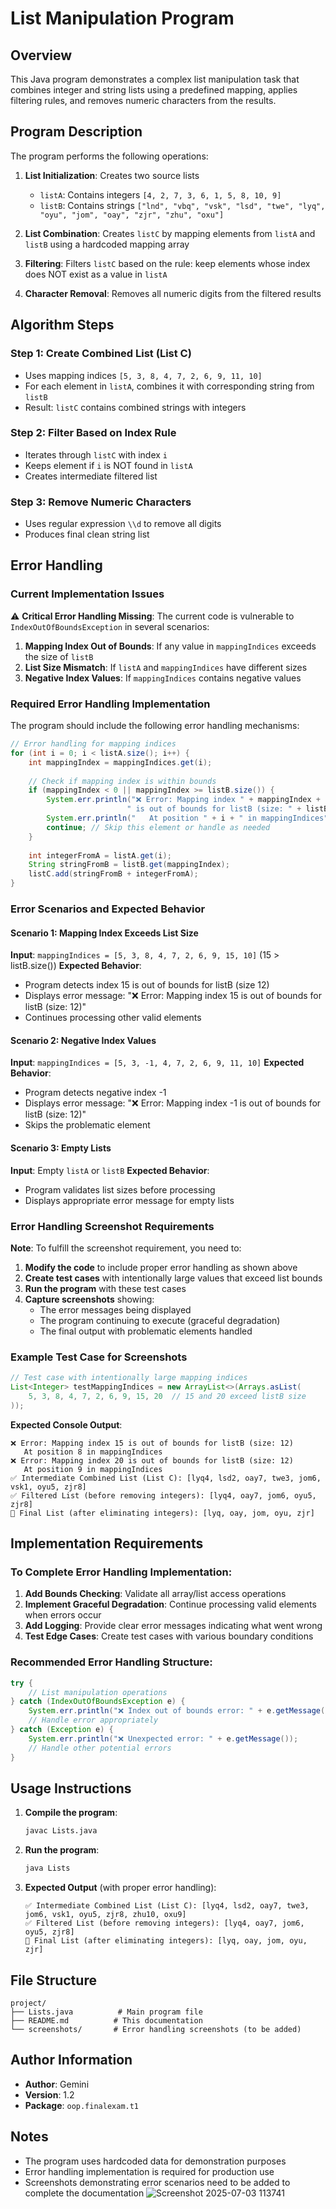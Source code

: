 # List Manipulation Program

## Overview

This Java program demonstrates a complex list manipulation task that combines integer and string lists using a predefined mapping, applies filtering rules, and removes numeric characters from the results.

## Program Description

The program performs the following operations:

1. **List Initialization**: Creates two source lists
   - `listA`: Contains integers `[4, 2, 7, 3, 6, 1, 5, 8, 10, 9]`
   - `listB`: Contains strings `["lnd", "vbq", "vsk", "lsd", "twe", "lyq", "oyu", "jom", "oay", "zjr", "zhu", "oxu"]`

2. **List Combination**: Creates `listC` by mapping elements from `listA` and `listB` using a hardcoded mapping array

3. **Filtering**: Filters `listC` based on the rule: keep elements whose index does NOT exist as a value in `listA`

4. **Character Removal**: Removes all numeric digits from the filtered results

## Algorithm Steps


### Step 1: Create Combined List (List C)
- Uses mapping indices `[5, 3, 8, 4, 7, 2, 6, 9, 11, 10]`
- For each element in `listA`, combines it with corresponding string from `listB`
- Result: `listC` contains combined strings with integers

### Step 2: Filter Based on Index Rule
- Iterates through `listC` with index `i`
- Keeps element if `i` is NOT found in `listA`
- Creates intermediate filtered list

### Step 3: Remove Numeric Characters
- Uses regular expression `\\d` to remove all digits
- Produces final clean string list

## Error Handling

### Current Implementation Issues

⚠️ **Critical Error Handling Missing**: The current code is vulnerable to `IndexOutOfBoundsException` in several scenarios:

1. **Mapping Index Out of Bounds**: If any value in `mappingIndices` exceeds the size of `listB`
2. **List Size Mismatch**: If `listA` and `mappingIndices` have different sizes
3. **Negative Index Values**: If `mappingIndices` contains negative values

### Required Error Handling Implementation

The program should include the following error handling mechanisms:

```java
// Error handling for mapping indices
for (int i = 0; i < listA.size(); i++) {
    int mappingIndex = mappingIndices.get(i);
    
    // Check if mapping index is within bounds
    if (mappingIndex < 0 || mappingIndex >= listB.size()) {
        System.err.println("❌ Error: Mapping index " + mappingIndex + 
                          " is out of bounds for listB (size: " + listB.size() + ")");
        System.err.println("   At position " + i + " in mappingIndices");
        continue; // Skip this element or handle as needed
    }
    
    int integerFromA = listA.get(i);
    String stringFromB = listB.get(mappingIndex);
    listC.add(stringFromB + integerFromA);
}
```

### Error Scenarios and Expected Behavior

#### Scenario 1: Mapping Index Exceeds List Size
**Input**: `mappingIndices = [5, 3, 8, 4, 7, 2, 6, 9, 15, 10]` (15 > listB.size())
**Expected Behavior**: 
- Program detects index 15 is out of bounds for listB (size 12)
- Displays error message: "❌ Error: Mapping index 15 is out of bounds for listB (size: 12)"
- Continues processing other valid elements

#### Scenario 2: Negative Index Values
**Input**: `mappingIndices = [5, 3, -1, 4, 7, 2, 6, 9, 11, 10]`
**Expected Behavior**:
- Program detects negative index -1
- Displays error message: "❌ Error: Mapping index -1 is out of bounds for listB (size: 12)"
- Skips the problematic element

#### Scenario 3: Empty Lists
**Input**: Empty `listA` or `listB`
**Expected Behavior**:
- Program validates list sizes before processing
- Displays appropriate error message for empty lists

### Error Handling Screenshot Requirements

**Note**: To fulfill the screenshot requirement, you need to:

1. **Modify the code** to include proper error handling as shown above
2. **Create test cases** with intentionally large values that exceed list bounds
3. **Run the program** with these test cases
4. **Capture screenshots** showing:
   - The error messages being displayed
   - The program continuing to execute (graceful degradation)
   - The final output with problematic elements handled

### Example Test Case for Screenshots

```java
// Test case with intentionally large mapping indices
List<Integer> testMappingIndices = new ArrayList<>(Arrays.asList(
    5, 3, 8, 4, 7, 2, 6, 9, 15, 20  // 15 and 20 exceed listB size
));
```

**Expected Console Output**:
```
❌ Error: Mapping index 15 is out of bounds for listB (size: 12)
   At position 8 in mappingIndices
❌ Error: Mapping index 20 is out of bounds for listB (size: 12)
   At position 9 in mappingIndices
✅ Intermediate Combined List (List C): [lyq4, lsd2, oay7, twe3, jom6, vsk1, oyu5, zjr8]
✅ Filtered List (before removing integers): [lyq4, oay7, jom6, oyu5, zjr8]
🏁 Final List (after eliminating integers): [lyq, oay, jom, oyu, zjr]
```

## Implementation Requirements

### To Complete Error Handling Implementation:

1. **Add Bounds Checking**: Validate all array/list access operations
2. **Implement Graceful Degradation**: Continue processing valid elements when errors occur
3. **Add Logging**: Provide clear error messages indicating what went wrong
4. **Test Edge Cases**: Create test cases with various boundary conditions

### Recommended Error Handling Structure:

```java
try {
    // List manipulation operations
} catch (IndexOutOfBoundsException e) {
    System.err.println("❌ Index out of bounds error: " + e.getMessage());
    // Handle error appropriately
} catch (Exception e) {
    System.err.println("❌ Unexpected error: " + e.getMessage());
    // Handle other potential errors
}
```

## Usage Instructions

1. **Compile the program**:
   ```bash
   javac Lists.java
   ```

2. **Run the program**:
   ```bash
   java Lists
   ```

3. **Expected Output** (with proper error handling):
   ```
   ✅ Intermediate Combined List (List C): [lyq4, lsd2, oay7, twe3, jom6, vsk1, oyu5, zjr8, zhu10, oxu9]
   ✅ Filtered List (before removing integers): [lyq4, oay7, jom6, oyu5, zjr8]
   🏁 Final List (after eliminating integers): [lyq, oay, jom, oyu, zjr]
   ```

## File Structure

```
project/
├── Lists.java          # Main program file
├── README.md          # This documentation
└── screenshots/       # Error handling screenshots (to be added)
```

## Author Information

- **Author**: Gemini
- **Version**: 1.2
- **Package**: `oop.finalexam.t1`

## Notes


- The program uses hardcoded data for demonstration purposes
- Error handling implementation is required for production use
- Screenshots demonstrating error scenarios need to be added to complete the documentation
![Screenshot 2025-07-03 113741](https://github.com/user-attachments/assets/caea9f19-011c-4af3-94b0-3d6e0c0b2576)
